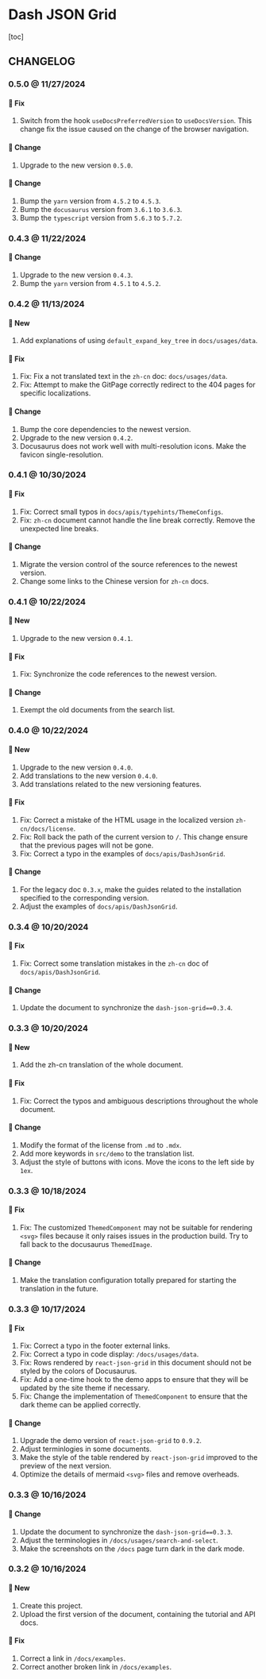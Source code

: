 # Dash JSON Grid

[toc]

## CHANGELOG

### 0.5.0 @ 11/27/2024

#### :wrench: Fix

1. Switch from the hook `useDocsPreferredVersion` to `useDocsVersion`. This change fix the issue caused on the change of the browser navigation.

#### :floppy_disk: Change

1. Upgrade to the new version `0.5.0`.

#### :floppy_disk: Change

1. Bump the `yarn` version from `4.5.2` to `4.5.3`.
2. Bump the `docusaurus` version from `3.6.1` to `3.6.3`.
3. Bump the `typescript` version from `5.6.3` to `5.7.2`.

### 0.4.3 @ 11/22/2024

#### :floppy_disk: Change

1. Upgrade to the new version `0.4.3`.
2. Bump the `yarn` version from `4.5.1` to `4.5.2`.

### 0.4.2 @ 11/13/2024

#### :mega: New

1. Add explanations of using `default_expand_key_tree` in `docs/usages/data`.

#### :wrench: Fix

1. Fix: Fix a not translated text in the `zh-cn` doc: `docs/usages/data`.
2. Fix: Attempt to make the GitPage correctly redirect to the 404 pages for specific localizations.

#### :floppy_disk: Change

1. Bump the core dependencies to the newest version.
2. Upgrade to the new version `0.4.2`.
3. Docusaurus does not work well with multi-resolution icons. Make the favicon single-resolution.

### 0.4.1 @ 10/30/2024

#### :wrench: Fix

1. Fix: Correct small typos in `docs/apis/typehints/ThemeConfigs`.
2. Fix: `zh-cn` document cannot handle the line break correctly. Remove the unexpected line breaks.

#### :floppy_disk: Change

1. Migrate the version control of the source references to the newest version.
2. Change some links to the Chinese version for `zh-cn` docs.

### 0.4.1 @ 10/22/2024

#### :mega: New

1. Upgrade to the new version `0.4.1`.

#### :wrench: Fix

1. Fix: Synchronize the code references to the newest version.

#### :floppy_disk: Change

1. Exempt the old documents from the search list.

### 0.4.0 @ 10/22/2024

#### :mega: New

1. Upgrade to the new version `0.4.0`.
2. Add translations to the new version `0.4.0`.
3. Add translations related to the new versioning features.

#### :wrench: Fix

1. Fix: Correct a mistake of the HTML usage in the localized version `zh-cn/docs/license`.
2. Fix: Roll back the path of the current version to `/`. This change ensure that the previous pages will not be gone.
3. Fix: Correct a typo in the examples of `docs/apis/DashJsonGrid`.

#### :floppy_disk: Change

1. For the legacy doc `0.3.x`, make the guides related to the installation specified to the corresponding version.
2. Adjust the examples of `docs/apis/DashJsonGrid`.

### 0.3.4 @ 10/20/2024

#### :wrench: Fix

1. Fix: Correct some translation mistakes in the `zh-cn` doc of `docs/apis/DashJsonGrid`.

#### :floppy_disk: Change

1. Update the document to synchronize the `dash-json-grid==0.3.4`.

### 0.3.3 @ 10/20/2024

#### :mega: New

1. Add the zh-cn translation of the whole document.

#### :wrench: Fix

1. Fix: Correct the typos and ambiguous descriptions throughout the whole document.

#### :floppy_disk: Change

1. Modify the format of the license from `.md` to `.mdx`.
2. Add more keywords in `src/demo` to the translation list.
3. Adjust the style of buttons with icons. Move the icons to the left side by `1ex`.

### 0.3.3 @ 10/18/2024

#### :wrench: Fix

1. Fix: The customized `ThemedComponent` may not be suitable for rendering `<svg>` files because it only raises issues in the production build. Try to fall back to the docusaurus `ThemedImage`.

#### :floppy_disk: Change

1. Make the translation configuration totally prepared for starting the translation in the future.

### 0.3.3 @ 10/17/2024

#### :wrench: Fix

1. Fix: Correct a typo in the footer external links.
2. Fix: Correct a typo in code display: `/docs/usages/data`.
3. Fix: Rows rendered by `react-json-grid` in this document should not be styled by the colors of Docusaurus.
4. Fix: Add a one-time hook to the demo apps to ensure that they will be updated by the site theme if necessary.
5. Fix: Change the implementation of `ThemedComponent` to ensure that the dark theme can be applied correctly.

#### :floppy_disk: Change

1. Upgrade the demo version of `react-json-grid` to `0.9.2`.
2. Adjust terminlogies in some documents.
3. Make the style of the table rendered by `react-json-grid` improved to the preview of the next version.
4. Optimize the details of mermaid `<svg>` files and remove overheads.

### 0.3.3 @ 10/16/2024

#### :floppy_disk: Change

1. Update the document to synchronize the `dash-json-grid==0.3.3`.
2. Adjust the terminologies in `/docs/usages/search-and-select`.
3. Make the screenshots on the `/docs` page turn dark in the dark mode.

### 0.3.2 @ 10/16/2024

#### :mega: New

1. Create this project.
2. Upload the first version of the document, containing the tutorial and API docs.

#### :wrench: Fix

1. Correct a link in `/docs/examples`.
2. Correct another broken link in `/docs/examples`.
